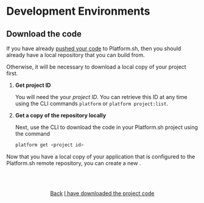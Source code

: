 # Development Environments

## Download the code

If you have already [pushed your code](/gettingstarted/own-code.md) to Platform.sh, then you should already have a local repository that you can build from.

Otherwise, it will be necessary to download a local copy of your project first.

<html>
<head>
  <link rel="stylesheet" type="text/css" href="/asciinema/asciinema-player.css" />
</head>
<body>
  <asciinema-player src="/asciinema/recordings/local-copy.cast" preload=1 autoplay=1 loop=1></asciinema-player>
  <script src="/asciinema/asciinema-player.js"></script>
</body>
</html>

1. **Get project ID**

    You will need the your *project ID*. You can retrieve this ID at any time using the CLI commands `platform` or `platform project:list`.

2. **Get a copy of the repository locally**
    
    Next, use the CLI to download the code in your Platform.sh project using the command
    
    ```bash
    platform get <project id>
    ```

Now that you have a local copy of your application that is configured to the Platform.sh remote repository, you can create a new .

<html>
<head>
<link rel="stylesheet" href="/styles/styles.css">
</head>
<body>

<br/><br/>

<center>

<a href="/gettingstarted/dev-environments/feature-envs.html" class="buttongen small">Back</a>
<a href="/gettingstarted/dev-environments/step-2.html" class="buttongen small">I have downloaded the project code</a>

</center>

<br/><br/>


</body>
</html>
